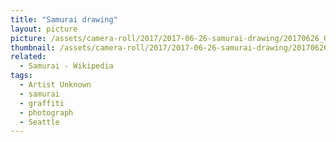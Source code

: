 ```yaml
---
title: "Samurai drawing"
layout: picture
picture: /assets/camera-roll/2017/2017-06-26-samurai-drawing/20170626_032946029_iOS.jpg
thumbnail: /assets/camera-roll/2017/2017-06-26-samurai-drawing/20170626_032946029_iOS-thumbnail.jpg
related:
  - Samurai - Wikipedia
tags:
  - Artist Unknown
  - samurai
  - graffiti
  - photograph
  - Seattle
---
```


